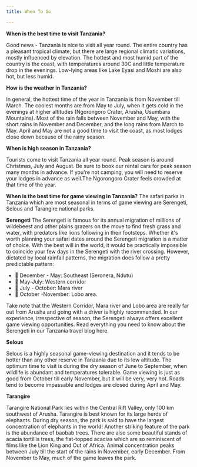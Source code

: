 ```yaml
---
title: When To Go

---
```

**When is the best time to visit Tanzania?**

Good news - Tanzania is nice to visit all year round. The entire country has a pleasant tropical climate, but there are large regional climatic variations, mostly influenced by elevation. The hottest and most humid part of the country is the coast, with temperatures around 30C and little temperature drop in the evenings. Low-lying areas like Lake Eyasi and Moshi are also hot, but less humid.

**How is the weather in Tanzania?**

In general, the hottest time of the year in Tanzania is from November till March. The coolest months are from May to July, when it gets cold in the evenings at higher altitudes (Ngorongoro Crater, Arusha, Usumbara Mountains). Most of the rain falls between November and May, with the short rains in November and December, and the long rains from March to May. April and May are not a good time to visit the coast, as most lodges close down because of the rainy season.

**When is high season in Tanzania?**

Tourists come to visit Tanzania all year round. Peak season is around Christmas, July and August. Be sure to book our rental cars for peak season many months in advance. If you're not camping, you will need to reserve your lodges in advance as well.The Ngorongoro Crater feels crowded at that time of the year.

**When is the best time for game viewing in Tanzania?**
The safari parks in Tanzania which are most seasonal in terms of game viewing are Serengeti, Selous and Tarangire national parks.

**Serengeti**
The Serengeti is famous for its annual migration of millions of wildebeest and other plains grazers on the move to find fresh grass and water, with predators like lions following in their footsteps. Whether it's worth planning your safari dates around the Serengeti migration is a matter of choice. With the best will in the world, it would be practically impossible to coincide your few days in the Serengeti with the river crossing. However, dictated by local rainfall patterns, the migration does follow a pretty predictable pattern:

- 🎱 December - May: Southeast (Seronera, Ndutu)
- 🎱 May-July: Western corridor
- 🎱 July - October: Mara river
- 🎱 October -November: Lobo area.

Take note that the Western Corridor, Mara river and Lobo area are really far out from Arusha and going with a driver is highly recommended. In our experience, irrespective of season, the Serengeti always offers excellent game viewing opportunities. Read everything you need to know about the Serengeti in our Tanzania travel blog here.

**Selous**

Selous is a highly seasonal game-viewing destination and it tends to be hotter than any other reserve in Tanzania due to its low altitude. The optimum time to visit is during the dry season of June to September, when wildlife is abundant and temperatures tolerable. Game viewing is just as good from October till early November, but it will be very, very hot. Roads tend to become impassable and lodges are closed during April and May.

**Tarangire**

Tarangire National Park lies within the Central Rift Valley, only 100 km southwest of Arusha. Tarangire is best known for its large herds of elephants. During dry season, the park is said to have the largest concentration of elephants in the world! Another striking feature of the park is the abundance of baobab trees. There are also some beautiful stands of acacia tortillis trees, the flat-topped acacias which are so reminiscent of films like the Lion King and Out of Africa. Animal concentration peaks between July till the start of the rains in November, early December. From November to May, much of the game leaves the park.